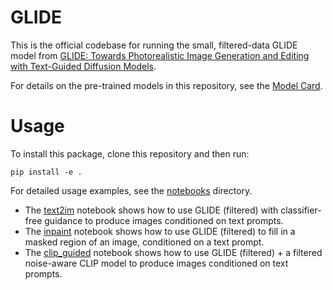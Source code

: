# GLIDE

This is the official codebase for running the small, filtered-data GLIDE model from [GLIDE: Towards Photorealistic Image Generation and Editing with Text-Guided Diffusion Models](https://arxiv.org/abs/2112.10741).

For details on the pre-trained models in this repository, see the [Model Card](model-card.md).

# Usage

To install this package, clone this repository and then run:

```
pip install -e .
```

For detailed usage examples, see the [notebooks](notebooks) directory.

 * The [text2im](notebooks/text2im.ipynb) notebook shows how to use GLIDE (filtered) with classifier-free guidance to produce images conditioned on text prompts.
 * The [inpaint](notebooks/inpaint.ipynb) notebook shows how to use GLIDE (filtered) to fill in a masked region of an image, conditioned on a text prompt.
 * The [clip_guided](notebooks/clip_guided.ipynb) notebook shows how to use GLIDE (filtered) + a filtered noise-aware CLIP model to produce images conditioned on text prompts.